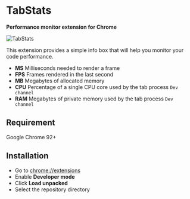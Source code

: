 # TabStats
**Performance monitor extension for Chrome**

![TabStats](https://raw.githubusercontent.com/dmtkpv/tabstats/master/image.png)

This extension provides a simple info box that will help you monitor your code performance.

- **MS** Milliseconds needed to render a frame
- **FPS** Frames rendered in the last second
- **MB** Megabytes of allocated memory
- **CPU** Percentage of a single CPU core used by the tab process `Dev channel`
- **RAM** Megabytes of private memory used by the tab process `Dev channel`

## Requirement
Google Chrome 92+

## Installation
- Go to [chrome://extensions](chrome://extensions)
- Enable **Developer mode**
- Click **Load unpacked**
- Select the repository directory


